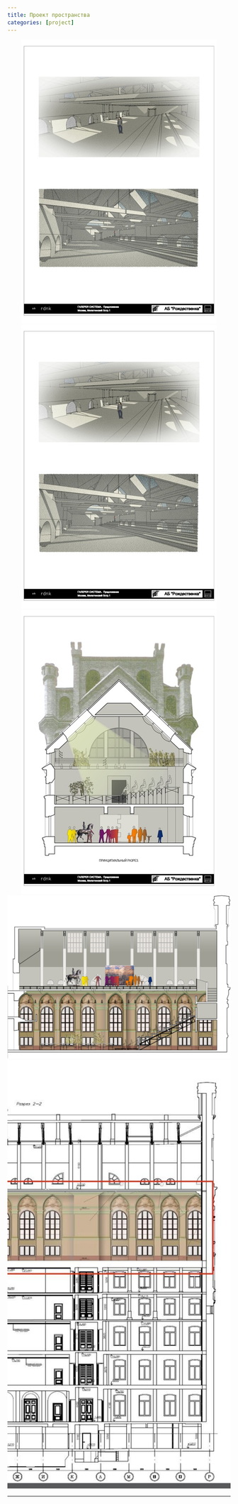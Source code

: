 ```yaml
---
title: Проект пространства
categories: [project]
---
```

<center>
<img alt="" src="./img/%d0%90.jpeg" class="img-thumbnail"/>
<img alt="" src="./img/D.jpeg" class="img-thumbnail"/>
<img alt="" src="./img/wer.jpeg" class="img-thumbnail"/>
<img alt="" src="./img/%d0%ba%d0%be%d0%bd%d1%86%d0%b5%d1%80%d1%82%d0%bd%d1%8b%d0%b9%20%d0%b7%d0%b0%d0%bb%20021213-Model.jpeg" class="img-thumbnail"/>
<img alt="" src="./img/121.jpg" class="img-thumbnail"/>
</center>

---
